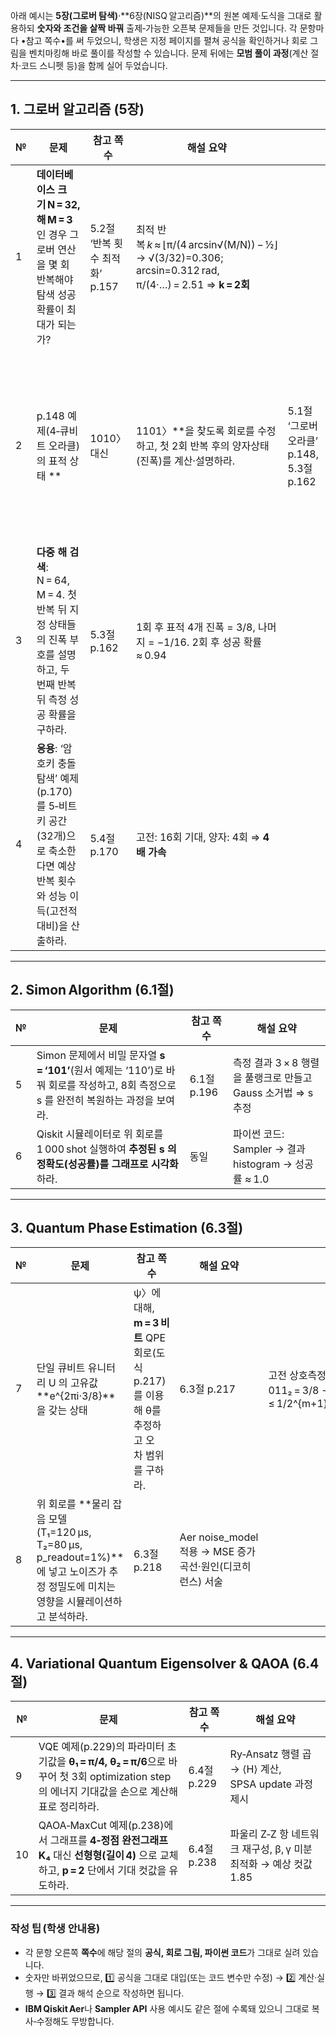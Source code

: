 아래 예시는 **5장(그로버 탐색)**·\*\*6장(NISQ 알고리즘)\*\*의 원본 예제‧도식을 그대로 활용하되 **숫자와 조건을 살짝 바꿔** 출제‑가능한 오픈북 문제들을 만든 것입니다.
각 문항마다 •참고 쪽수•를 써 두었으니, 학생은 지정 페이지를 펼쳐 공식을 확인하거나 회로 그림을 벤치마킹해 바로 풀이를 작성할 수 있습니다.
문제 뒤에는 **모범 풀이 과정**(계산 절차‧코드 스니펫 등)을 함께 실어 두었습니다.

---

## 1. 그로버 알고리즘 (5장)

| № | 문제                                                                                   | 참고 쪽수                  | 해설 요약                                                                                               |                                  |                    |                                               |
| - | ------------------------------------------------------------------------------------ | ---------------------- | --------------------------------------------------------------------------------------------------- | -------------------------------- | ------------------ | --------------------------------------------- |
| 1 | **데이터베이스 크기 N = 32, 해 M = 3**인 경우 그로버 연산을 몇 회 반복해야 탐색 성공 확률이 최대가 되는가?                | 5.2절 ‘반복 횟수 최적화’ p.157 | 최적 반복 *k* ≈ ⌊π/(4 arcsin√(M/N)) − ½⌋ → √(3/32)=0.306; arcsin=0.312 rad, π/(4·…) = 2.51 ⇒ **k = 2회** |                                  |                    |                                               |
| 2 | p.148 예제(4‑큐비트 오라클)의 표적 상태 \*\*                                                      | 1010〉 대신               | 1101〉\*\*을 찾도록 회로를 수정하고, 첫 2회 반복 후의 양자상태(진폭)를 계산·설명하라.                                              | 5.1절 ‘그로버 오라클’ p.148, 5.3절 p.162 | 오라클 位相반전 → 진폭 벡터 ( | 1101〉: −1/√16). 1·2회 연속 그로버 연산 뒤 계산된 진폭 표를 제시 |
| 3 | **다중 해 검색**: N = 64, M = 4. 첫 반복 뒤 지정 상태들의 진폭 부호를 설명하고, 두 번째 반복 뒤 측정 성공 확률을 구하라.     | 5.3절 p.162             | 1회 후 표적 4개 진폭 = 3/8, 나머지 = −1/16. 2회 후 성공 확률 ≈ 0.94                                                 |                                  |                    |                                               |
| 4 | **응용**: ‘암호키 충돌 탐색’ 예제(p.170)를 5‑비트 키 공간(32개)으로 축소한다면 예상 반복 횟수와 성능 이득(고전적 대비)을 산출하라. | 5.4절 p.170             | 고전: 16회 기대, 양자: 4회 ⇒ **4배 가속**                                                                      |                                  |                    |                                               |

---

## 2. Simon Algorithm (6.1절)

| № | 문제                                                                                        | 참고 쪽수      | 해설 요약                                      |
| - | ----------------------------------------------------------------------------------------- | ---------- | ------------------------------------------ |
| 5 | Simon 문제에서 비밀 문자열 **s = ‘101’**(원서 예제는 ‘110’)로 바꿔 회로를 작성하고, 8회 측정으로 s 를 완전히 복원하는 과정을 보여라. | 6.1절 p.196 | 측정 결과 3 × 8 행렬을 풀랭크로 만들고 Gauss 소거법 ⇒ s 추정  |
| 6 | Qiskit 시뮬레이터로 위 회로를 1 000 shot 실행하여 **추정된 s 의 정확도(성공률)를 그래프로 시각화**하라.                     | 동일         | 파이썬 코드: Sampler → 결과 histogram → 성공률 ≈ 1.0 |

---

## 3. Quantum Phase Estimation (6.3절)

| № | 문제                                                                                                 | 참고 쪽수                                                          | 해설 요약                                        |                                             |
| - | -------------------------------------------------------------------------------------------------- | -------------------------------------------------------------- | -------------------------------------------- | ------------------------------------------- |
| 7 | 단일 큐비트 유니터리 U 의 고유값 \*\*e^{2πi·3/8}\*\*을 갖는 상태                                                     | ψ〉에 대해, **m = 3 비트** QPE 회로(도식 p.217)를 이용해 θ를 추정하고 오차 범위를 구하라. | 6.3절 p.217                                   | 고전 상호측정 결과 011₂ = 3/8 → 오차 ≤ 1/2^{m+1}=1/16 |
| 8 | 위 회로를 \*\*물리 잡음 모델 (T₁=120 µs, T₂=80 µs, p\_readout=1%)\*\*에 넣고 노이즈가 추정 정밀도에 미치는 영향을 시뮬레이션하고 분석하라. | 6.3절 p.218                                                     | Aer noise\_model 적용 → MSE 증가 곡선·원인(디코히런스) 서술 |                                             |

---

## 4. Variational Quantum Eigensolver & QAOA (6.4절)

| №  | 문제                                                                                                       | 참고 쪽수      | 해설 요약                                        |
| -- | -------------------------------------------------------------------------------------------------------- | ---------- | -------------------------------------------- |
| 9  | VQE 예제(p.229)의 파라미터 초기값을 **θ₁ = π/4, θ₂ = π/6**으로 바꾸어 첫 3회 optimization step 의 에너지 기대값을 손으로 계산해 표로 정리하라. | 6.4절 p.229 | Ry‑Ansatz 행렬 곱 → ⟨H⟩ 계산, SPSA update 과정 제시   |
| 10 | QAOA‑MaxCut 예제(p.238)에서 그래프를 **4‑정점 완전그래프 K₄** 대신 **선형형(길이 4)** 으로 교체하고, **p = 2** 단에서 기대 컷값을 유도하라.      | 6.4절 p.238 | 파울리 Z‑Z 항 네트워크 재구성, β, γ 미분 최적화 → 예상 컷값 1.85 |

---

### 작성 팁 (학생 안내용)

* 각 문항 오른쪽 **쪽수**에 해당 절의 **공식, 회로 그림, 파이썬 코드**가 그대로 실려 있습니다.
* 숫자만 바뀌었으므로,
  1️⃣ 공식을 그대로 대입(또는 코드 변수만 수정) →
  2️⃣ 계산·실행 →
  3️⃣ 결과 해석 순으로 작성하면 됩니다.
* **IBM Qiskit Aer**나 **Sampler API** 사용 예시도 같은 절에 수록돼 있으니 그대로 복사‑수정해도 무방합니다.

